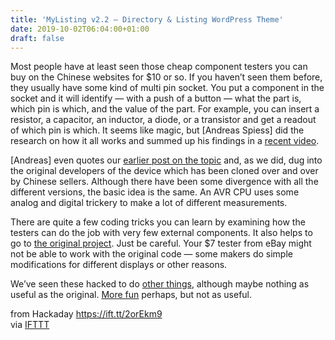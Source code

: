 ```yaml
---
title: 'MyListing v2.2 – Directory & Listing WordPress Theme'
date: 2019-10-02T06:04:00+01:00
draft: false
---
```


Most people have at least seen those cheap component testers you can buy on the Chinese websites for $10 or so. If you haven’t seen them before, they usually have some kind of multi pin socket. You put a component in the socket and it will identify — with a push of a button — what the part is, which pin is which, and the value of the part. For example, you can insert a resistor, a capacitor, an inductor, a diode, or a transistor and get a readout of which pin is which. It seems like magic, but \[Andreas Spiess\] did the research on how it all works and summed up his findings in a [recent video](https://www.youtube.com/watch?v=4Xsg8lpP75s).

\[Andreas\] even quotes our [earlier post on the topic](https://hackaday.com/2015/04/24/review-transistor-tester/) and, as we did, dug into the original developers of the device which has been cloned over and over by Chinese sellers. Although there have been some divergence with all the different versions, the basic idea is the same. An AVR CPU uses some analog and digital trickery to make a lot of different measurements.

There are quite a few coding tricks you can learn by examining how the testers can do the job with very few external components. It also helps to go to [the original project](https://www.mikrocontroller.net/articles/AVR_Transistortester#Introduction_.28English.29). Just be careful. Your $7 tester from eBay might not be able to work with the original code — some makers do simple modifications for different displays or other reasons.

We’ve seen these hacked to do [other things](https://hackaday.com/2017/02/22/t-rex-runner-runs-on-transistor-tester/), although maybe nothing as useful as the original. [More fun](https://hackaday.com/2019/05/03/play-tetris-on-a-transistor-tester-because-why-not/) perhaps, but not as useful.

  
  
from Hackaday https://ift.tt/2orEkm9  
via [IFTTT](https://ifttt.com/?ref=da&site=blogger)